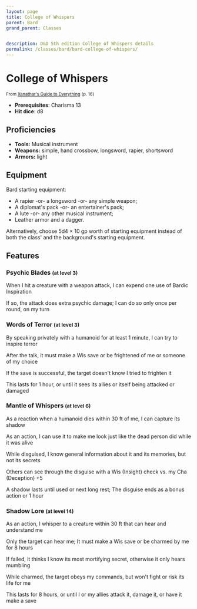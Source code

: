 ```yaml
---
layout: page
title: College of Whispers
parent: Bard
grand_parent: Classes


description: D&D 5th edition College of Whispers details
permalink: /classes/bard/bard-college-of-whispers/
---
```


# College of Whispers

<small>From <a target="_blank" href="https://dnd.wizards.com/products/tabletop-games/rpg-products/xanathars-guide-everything">Xanathar's Guide to Everything</a> (p. 16)</small>
- **Prerequisites**: Charisma 13
- **Hit dice**: d8

## Proficiencies

- **Tools:** Musical instrument
- **Weapons:** simple, hand crossbow, longsword, rapier, shortsword
- **Armors:** light

## Equipment


Bard starting equipment:

- A rapier -or- a longsword -or- any simple weapon;
- A diplomat's pack -or- an entertainer's pack;
- A lute -or- any other musical instrument;
- Leather armor and a dagger.

Alternatively, choose 5d4 × 10 gp worth of starting equipment instead of both the class' and the background's starting equipment.


## Features

### Psychic Blades <small>(at level 3)</small>


When I hit a creature with a weapon attack, I can expend one use of Bardic Inspiration

If so, the attack does extra psychic damage; I can do so only once per round, on my turn



### Words of Terror <small>(at level 3)</small>


By speaking privately with a humanoid for at least 1 minute, I can try to inspire terror

After the talk, it must make a Wis save or be frightened of me or someone of my choice

If the save is successful, the target doesn't know I tried to frighten it

This lasts for 1 hour, or until it sees its allies or itself being attacked or damaged



### Mantle of Whispers <small>(at level 6)</small>


As a reaction when a humanoid dies within 30 ft of me, I can capture its shadow

As an action, I can use it to make me look just like the dead person did while it was alive

While disguised, I know general information about it and its memories, but not its secrets

Others can see through the disguise with a Wis (Insight) check vs. my Cha (Deception) +5

A shadow lasts until used or next long rest; The disguise ends as a bonus action or 1 hour



### Shadow Lore <small>(at level 14)</small>


As an action, I whisper to a creature within 30 ft that can hear and understand me

Only the target can hear me; It must make a Wis save or be charmed by me for 8 hours

If failed, it thinks I know its most mortifying secret, otherwise it only hears mumbling

While charmed, the target obeys my commands, but won't fight or risk its life for me

This lasts for 8 hours, or until I or my allies attack it, damage it, or have it make a save


